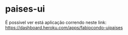 # paises-ui
É possivel ver está aplicação correndo neste link:
https://dashboard.heroku.com/apps/fabiocondo-uipaises
